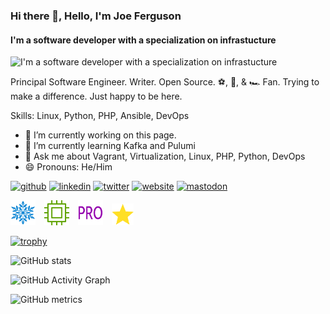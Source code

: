 ### Hi there 👋, Hello, I'm Joe Ferguson
#### I'm a software developer with a specialization on infrastucture
![I'm a software developer with a specialization on infrastucture](https://arturssmirnovs.github.io/github-profile-readme-generator/images/banner.png)

Principal Software Engineer. Writer. Open Source. ⚽, 🏒, & 🏎 Fan. Trying to make a difference. Just happy to be here.

Skills: Linux, Python, PHP, Ansible, DevOps

- 🔭 I’m currently working on this page. 
- 🌱 I’m currently learning Kafka and Pulumi 
- 💬 Ask me about Vagrant, Virtualization, Linux, PHP, Python, DevOps 
- 😄 Pronouns: He/Him 


[<img src='https://cdn.jsdelivr.net/npm/simple-icons@3.0.1/icons/github.svg' alt='github' height='40'>](https://github.com/Svpernova09)  [<img src='https://cdn.jsdelivr.net/npm/simple-icons@3.0.1/icons/linkedin.svg' alt='linkedin' height='40'>](https://www.linkedin.com/in/joepferguson/)  [<img src='https://cdn.jsdelivr.net/npm/simple-icons@3.0.1/icons/twitter.svg' alt='twitter' height='40'>](https://twitter.com/joepferguson)  [<img src='https://cdn.jsdelivr.net/npm/simple-icons@3.0.1/icons/icloud.svg' alt='website' height='40'>](https://joeferguson.me)  [<img src='https://cdn.jsdelivr.net/npm/simple-icons@3.0.1/icons/mastodon.svg' alt='mastodon' height='40'>](https://phpc.social/@joepferguson)  

<a href='https://archiveprogram.github.com/'><img src='https://raw.githubusercontent.com/acervenky/animated-github-badges/master/assets/acbadge.gif' width='40' height='40'></a> <a href='https://docs.github.com/en/developers'><img src='https://raw.githubusercontent.com/acervenky/animated-github-badges/master/assets/devbadge.gif' width='40' height='40'></a> <a href='https://github.com/pricing'><img src='https://raw.githubusercontent.com/acervenky/animated-github-badges/master/assets/pro.gif' width='40' height='40'></a> <a href='https://stars.github.com/'><img src='https://raw.githubusercontent.com/acervenky/animated-github-badges/master/assets/starbadge.gif' width='35' height='35'></a> 

[![trophy](https://github-profile-trophy.vercel.app/?username=Svpernova09)](https://github.com/ryo-ma/github-profile-trophy)

![GitHub stats](https://github-readme-stats.vercel.app/api?username=Svpernova09&show_icons=true&count_private=true)  

![GitHub Activity Graph](https://activity-graph.herokuapp.com/graph?username=Svpernova09)  

![GitHub metrics](https://metrics.lecoq.io/Svpernova09)  

